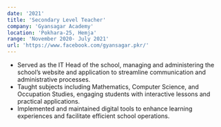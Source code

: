 ```yaml
---
date: '2021'
title: 'Secondary Level Teacher'
company: 'Gyansagar Academy'
location: 'Pokhara-25, Hemja'
range: 'November 2020- July 2021'
url: 'https://www.facebook.com/gyansagar.pkr/'
---
```


- Served as the IT Head of the school, managing and administering the school’s website and application to streamline communication and administrative processes.
- Taught subjects including Mathematics, Computer Science, and Occupation Studies, engaging students with interactive lessons and practical applications.
- Implemented and maintained digital tools to enhance learning experiences and facilitate efficient school operations.

